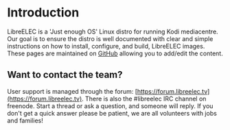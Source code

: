 # Introduction

LibreELEC is a 'Just enough OS' Linux distro for running Kodi mediacentre. Our goal is to ensure the distro is well documented with clear and simple instructions on how to install, configure, and build, LibreELEC images. These pages are maintained on [GitHub](https://github.com/LibreELEC/documentation) allowing you to add/edit the content.

## Want to contact the team?

User support is managed through the forum: [https://forum.libreelec.tv](https://forum.libreelec.tv). There is also the \#libreelec IRC channel on freenode. Start a thread or ask a question, and someone will reply. If you don't get a quick answer please be patient, we are all volunteers with jobs and families!

